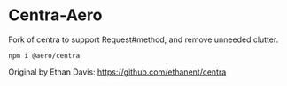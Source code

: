 # Centra-Aero

Fork of centra to support Request#method, and remove unneeded clutter.

`npm i @aero/centra`

Original by Ethan Davis: https://github.com/ethanent/centra